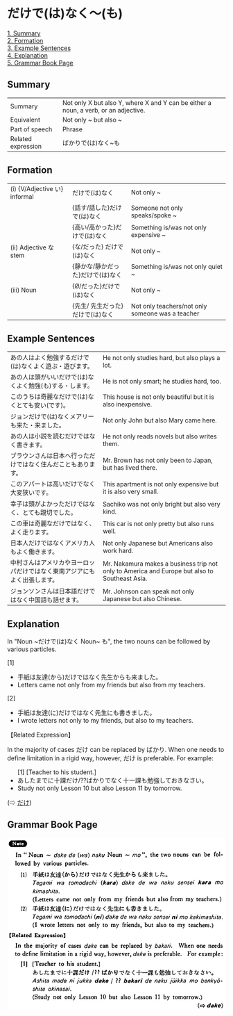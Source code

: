# だけで(は)なく～(も)

[1. Summary](#summary)<br>
[2. Formation](#formation)<br>
[3. Example Sentences](#example-sentences)<br>
[4. Explanation](#explanation)<br>
[5. Grammar Book Page](#grammar-book-page)<br>


## Summary

<table><tr>   <td>Summary</td>   <td>Not only X but also Y, where X and Y can be either a noun, a verb, or an adjective.</td></tr><tr>   <td>Equivalent</td>   <td>Not only ~ but also ~</td></tr><tr>   <td>Part of speech</td>   <td>Phrase</td></tr><tr>   <td>Related expression</td>   <td>ばかりで(は)なく~も</td></tr></table>

## Formation

<table class="table"><tbody><tr class="tr head"><td class="td"><span class="numbers">(i)</span> <span class="bold">{V/Adjective い} informal</span></td><td class="td"><span class="concept">だけで(は)なく</span></td><td class="td"><span>Not only ~</span></td></tr><tr class="tr"><td class="td"><span class="concept"></span></td><td class="td"><span>{話す/話した}</span><span class="concept">だけで(は)なく</span></td><td class="td"><span>Someone not only speaks/spoke ~</span></td></tr><tr class="tr"><td class="td"><span class="concept"></span></td><td class="td"><span>{高い/高かった}</span><span class="concept">だけで(は)なく</span></td><td class="td"><span>Something is/was not only expensive ~</span></td></tr><tr class="tr head"><td class="td"><span class="numbers">(ii)</span> <span class="bold">Adjective な stem</span></td><td class="td"><span>{な/だった} </span><span class="concept">だけで(は)なく</span></td><td class="td"><span>Not only ~</span></td></tr><tr class="tr"><td class="td"><span class="concept"></span></td><td class="td"><span>{静かな/静かだった}</span><span class="concept">だけで(は)なく</span></td><td class="td"><span>Something is/was not only quiet ~</span></td></tr><tr class="tr head"><td class="td"><span class="numbers">(iii)</span> <span class="bold">Noun</span></td><td class="td"><span>{Ø/だった}</span><span class="concept">だけで(は)なく</span></td><td class="td"><span>Not only ~</span></td></tr><tr class="tr"><td class="td"><span class="concept"></span></td><td class="td"><span>{先生/ 先生だった}</span><span class="concept">だけで(は)なく</span></td><td class="td"><span>Not only teachers/not only someone was a teacher</span></td></tr></tbody></table>

## Example Sentences

<table><tr>   <td>あの人はよく勉強するだけで(は)なくよく遊ぶ・遊びます。</td>   <td>He not only studies hard, but also plays a lot.</td></tr><tr>   <td>あの人は頭がいいだけで(は)なくよく勉強(も)する・します。</td>   <td>He is not only smart; he studies hard, too.</td></tr><tr>   <td>このうちは奇麗なだけで(は)なくとても安い(です)。</td>   <td>This house is not only beautiful but it is also inexpensive.</td></tr><tr>   <td>ジョンだけで(は)なくメアリーも来た・来ました。</td>   <td>Not only John but also Mary came here.</td></tr><tr>   <td>あの人は小説を読むだけではなく書きます。</td>   <td>He not only reads novels but also writes them.</td></tr><tr>   <td>ブラウンさんは日本へ行っただけではなく住んだこともあります。</td>   <td>Mr. Brown has not only been to Japan, but has lived there.</td></tr><tr>   <td>このアパートは高いだけでなく大変狭いです。</td>   <td>This apartment is not only expensive but it is also very small.</td></tr><tr>   <td>幸子は頭がよかっただけではなく、とても親切でした。</td>   <td>Sachiko was not only bright but also very kind.</td></tr><tr>   <td>この車は奇麗なだけではなく、よく走ります。</td>   <td>This car is not only pretty but also runs well.</td></tr><tr>   <td>日本人だけではなくアメリカ人もよく働きます。</td>   <td>Not only Japanese but Americans also work hard.&nbsp;</td></tr><tr>   <td>中村さんはアメリカやヨーロッパだけではなく東南アジアにもよく出張します。</td>   <td>Mr. Nakamura makes a business trip not only to America and Europe but also to Southeast Asia.</td></tr><tr>   <td>ジョンソンさんは日本語だけではなく中国語も話せます。</td>   <td>Mr. Johnson can speak not only Japanese but also Chinese.</td></tr></table>

## Explanation

<p>In "Noun ~<span class="cloze">だけで</span>(<span class="cloze">は</span>)<span class="cloze">なく</span> Noun~ <span class="cloze">も</span>", the two nouns can be followed by various particles.</p>  <p>[1]<p>  <ul> <li>手紙は友達(から)<span class="cloze">だけではなく</span>先生からも来ました。</li> <li>Letters came not only from my friends but also from my teachers.</li> </ul>  <p>[2]<p>  <ul> <li>手紙は友達(に)<span class="cloze">だけではなく</span>先生にも書きました。</li> <li>I wrote letters not only to my friends, but also to my teachers.</li> </ul>  <p>【Related Expression】<p>  <p>In the majority of cases <span class="cloze">だけ</span> can be replaced by ばかり. When one needs to define limitation in a rigid way, however, <span class="cloze">だけ</span> is preferable. For example:</p>  <ul>[1] [Teacher to his student.] <div class="divide"></div> <li>あしたまでに十課<span class="cloze">だけ</span>/??ばかり<span class="cloze">でなく</span>十一課も勉強しておきなさい。</li> <li>Study not only Lesson 10 but also Lesson 11 by tomorrow.</li> </ul>  <p>(⇨ <a href="#㊦ だけ">だけ</a>)</p>

## Grammar Book Page

![](../img/Basicだけではなく～も.png)

